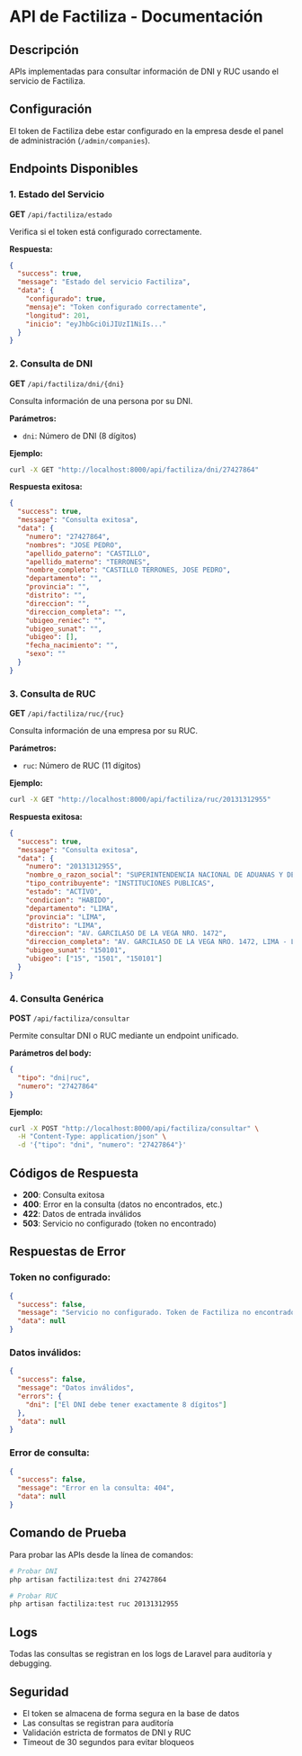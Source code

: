 # API de Factiliza - Documentación

## Descripción
APIs implementadas para consultar información de DNI y RUC usando el servicio de Factiliza.

## Configuración
El token de Factiliza debe estar configurado en la empresa desde el panel de administración (`/admin/companies`).

## Endpoints Disponibles

### 1. Estado del Servicio
**GET** `/api/factiliza/estado`

Verifica si el token está configurado correctamente.

**Respuesta:**
```json
{
  "success": true,
  "message": "Estado del servicio Factiliza",
  "data": {
    "configurado": true,
    "mensaje": "Token configurado correctamente",
    "longitud": 201,
    "inicio": "eyJhbGciOiJIUzI1NiIs..."
  }
}
```

### 2. Consulta de DNI
**GET** `/api/factiliza/dni/{dni}`

Consulta información de una persona por su DNI.

**Parámetros:**
- `dni`: Número de DNI (8 dígitos)

**Ejemplo:**
```bash
curl -X GET "http://localhost:8000/api/factiliza/dni/27427864"
```

**Respuesta exitosa:**
```json
{
  "success": true,
  "message": "Consulta exitosa",
  "data": {
    "numero": "27427864",
    "nombres": "JOSE PEDRO",
    "apellido_paterno": "CASTILLO",
    "apellido_materno": "TERRONES",
    "nombre_completo": "CASTILLO TERRONES, JOSE PEDRO",
    "departamento": "",
    "provincia": "",
    "distrito": "",
    "direccion": "",
    "direccion_completa": "",
    "ubigeo_reniec": "",
    "ubigeo_sunat": "",
    "ubigeo": [],
    "fecha_nacimiento": "",
    "sexo": ""
  }
}
```

### 3. Consulta de RUC
**GET** `/api/factiliza/ruc/{ruc}`

Consulta información de una empresa por su RUC.

**Parámetros:**
- `ruc`: Número de RUC (11 dígitos)

**Ejemplo:**
```bash
curl -X GET "http://localhost:8000/api/factiliza/ruc/20131312955"
```

**Respuesta exitosa:**
```json
{
  "success": true,
  "message": "Consulta exitosa",
  "data": {
    "numero": "20131312955",
    "nombre_o_razon_social": "SUPERINTENDENCIA NACIONAL DE ADUANAS Y DE ADMINISTRACION TRIBUTARIA - SUNAT",
    "tipo_contribuyente": "INSTITUCIONES PUBLICAS",
    "estado": "ACTIVO",
    "condicion": "HABIDO",
    "departamento": "LIMA",
    "provincia": "LIMA",
    "distrito": "LIMA",
    "direccion": "AV. GARCILASO DE LA VEGA NRO. 1472",
    "direccion_completa": "AV. GARCILASO DE LA VEGA NRO. 1472, LIMA - LIMA - LIMA",
    "ubigeo_sunat": "150101",
    "ubigeo": ["15", "1501", "150101"]
  }
}
```

### 4. Consulta Genérica
**POST** `/api/factiliza/consultar`

Permite consultar DNI o RUC mediante un endpoint unificado.

**Parámetros del body:**
```json
{
  "tipo": "dni|ruc",
  "numero": "27427864"
}
```

**Ejemplo:**
```bash
curl -X POST "http://localhost:8000/api/factiliza/consultar" \
  -H "Content-Type: application/json" \
  -d '{"tipo": "dni", "numero": "27427864"}'
```

## Códigos de Respuesta

- **200**: Consulta exitosa
- **400**: Error en la consulta (datos no encontrados, etc.)
- **422**: Datos de entrada inválidos
- **503**: Servicio no configurado (token no encontrado)

## Respuestas de Error

### Token no configurado:
```json
{
  "success": false,
  "message": "Servicio no configurado. Token de Factiliza no encontrado.",
  "data": null
}
```

### Datos inválidos:
```json
{
  "success": false,
  "message": "Datos inválidos",
  "errors": {
    "dni": ["El DNI debe tener exactamente 8 dígitos"]
  },
  "data": null
}
```

### Error de consulta:
```json
{
  "success": false,
  "message": "Error en la consulta: 404",
  "data": null
}
```

## Comando de Prueba

Para probar las APIs desde la línea de comandos:

```bash
# Probar DNI
php artisan factiliza:test dni 27427864

# Probar RUC
php artisan factiliza:test ruc 20131312955
```

## Logs

Todas las consultas se registran en los logs de Laravel para auditoría y debugging.

## Seguridad

- El token se almacena de forma segura en la base de datos
- Las consultas se registran para auditoría
- Validación estricta de formatos de DNI y RUC
- Timeout de 30 segundos para evitar bloqueos
